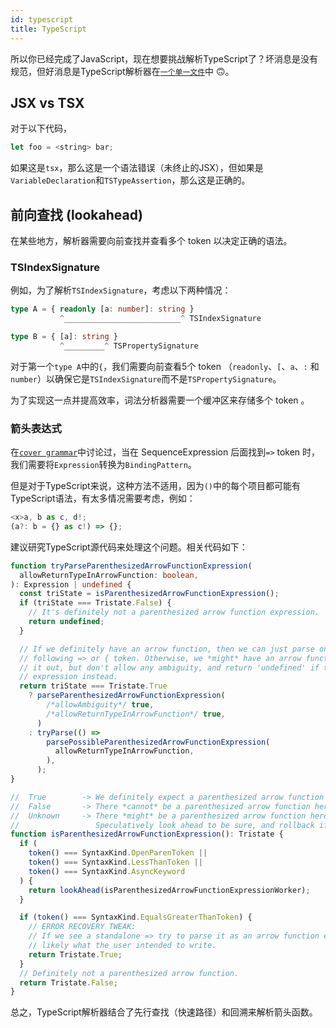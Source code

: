 ```yaml
---
id: typescript
title: TypeScript
---
```


所以你已经完成了JavaScript，现在想要挑战解析TypeScript了？坏消息是没有规范，但好消息是TypeScript解析器在[`一个单一文件`](HTTPS://github.com/microsoft/TypeScript/blob/main/src/compiler/parser.ts)中 🙃。

## JSX vs TSX

对于以下代码，

```javascript
let foo = <string> bar;
```

如果这是`tsx`，那么这是一个语法错误（未终止的JSX），但如果是`VariableDeclaration`和`TSTypeAssertion`，那么这是正确的。

## 前向查找 (lookahead)

在某些地方，解析器需要向前查找并查看多个 token 以决定正确的语法。

### TSIndexSignature

例如，为了解析`TSIndexSignature`，考虑以下两种情况：

```typescript
type A = { readonly [a: number]: string }
           ^__________________________^ TSIndexSignature

type B = { [a]: string }
           ^_________^ TSPropertySignature
```

对于第一个`type A`中的`{`，我们需要向前查看5个 token （`readonly`、`[`、`a`、`:` 和 `number`）以确保它是`TSIndexSignature`而不是`TSPropertySignature`。

为了实现这一点并提高效率，词法分析器需要一个缓冲区来存储多个 token 。

### 箭头表达式

在[`cover grammar`](/blog/grammar#cover-grammar)中讨论过，当在 SequenceExpression 后面找到`=>` token 时，我们需要将`Expression`转换为`BindingPattern`。

但是对于TypeScript来说，这种方法不适用，因为`()`中的每个项目都可能有TypeScript语法，有太多情况需要考虑，例如：

```typescript
<x>a, b as c, d!;
(a?: b = {} as c!) => {};
```

建议研究TypeScript源代码来处理这个问题。相关代码如下：

```typescript
function tryParseParenthesizedArrowFunctionExpression(
  allowReturnTypeInArrowFunction: boolean,
): Expression | undefined {
  const triState = isParenthesizedArrowFunctionExpression();
  if (triState === Tristate.False) {
    // It's definitely not a parenthesized arrow function expression.
    return undefined;
  }

  // If we definitely have an arrow function, then we can just parse one, not requiring a
  // following => or { token. Otherwise, we *might* have an arrow function.  Try to parse
  // it out, but don't allow any ambiguity, and return 'undefined' if this could be an
  // expression instead.
  return triState === Tristate.True
    ? parseParenthesizedArrowFunctionExpression(
        /*allowAmbiguity*/ true,
        /*allowReturnTypeInArrowFunction*/ true,
      )
    : tryParse(() =>
        parsePossibleParenthesizedArrowFunctionExpression(
          allowReturnTypeInArrowFunction,
        ),
      );
}

//  True        -> We definitely expect a parenthesized arrow function here.
//  False       -> There *cannot* be a parenthesized arrow function here.
//  Unknown     -> There *might* be a parenthesized arrow function here.
//                 Speculatively look ahead to be sure, and rollback if not.
function isParenthesizedArrowFunctionExpression(): Tristate {
  if (
    token() === SyntaxKind.OpenParenToken ||
    token() === SyntaxKind.LessThanToken ||
    token() === SyntaxKind.AsyncKeyword
  ) {
    return lookAhead(isParenthesizedArrowFunctionExpressionWorker);
  }

  if (token() === SyntaxKind.EqualsGreaterThanToken) {
    // ERROR RECOVERY TWEAK:
    // If we see a standalone => try to parse it as an arrow function expression as that's
    // likely what the user intended to write.
    return Tristate.True;
  }
  // Definitely not a parenthesized arrow function.
  return Tristate.False;
}
```

总之，TypeScript解析器结合了先行查找（快速路径）和回溯来解析箭头函数。
